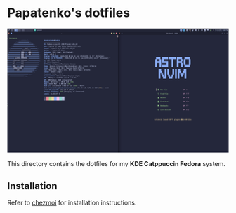 # Papatenko's dotfiles

![image](./screenshot.png)

This directory contains the dotfiles for my **KDE Catppuccin Fedora** system.

## Installation

Refer to [chezmoi](https://github.com/twpayne/chezmoi) for installation instructions.
